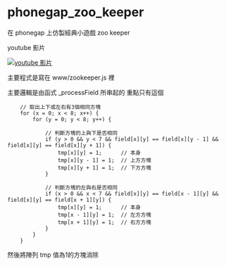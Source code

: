 phonegap_zoo_keeper
===================

在 phonegap 上仿製經典小遊戲 zoo keeper

youtube 影片

[![youtube 影片](http://img.youtube.com/vi/Wu3GuX0gPfE/0.jpg)](http://www.youtube.com/watch?v=Wu3GuX0gPfE)


主要程式是寫在 www/zookeeper.js 裡


主要邏輯是由函式 _processField 所串起的
重點只有這個
        
        
        // 取出上下或左右有3個相同方塊
        for (x = 0; x < 8; x++) {
            for (y = 0; y < 8; y++) {
                
                // 判斷方塊的上與下是否相同
                if (y > 0 && y < 7 && field[x][y] == field[x][y - 1] && field[x][y] == field[x][y + 1]) {
                    tmp[x][y] = 1;      // 本身
                    tmp[x][y - 1] = 1;  // 上方方塊
                    tmp[x][y + 1] = 1;  // 下方方塊
                }
                
                // 判斷方塊的左與右是否相同
                if (x > 0 && x < 7 && field[x][y] == field[x - 1][y] && field[x][y] == field[x + 1][y]) {
                    tmp[x][y] = 1;      // 本身
                    tmp[x - 1][y] = 1;  // 左方方塊
                    tmp[x + 1][y] = 1;  // 右方方塊
                }
            }
        }


然後將陣列 tmp 值為1的方塊消除


